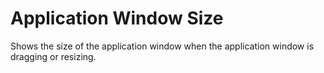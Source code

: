 # Application Window Size
Shows the size of the application window when the application window is dragging or resizing.

